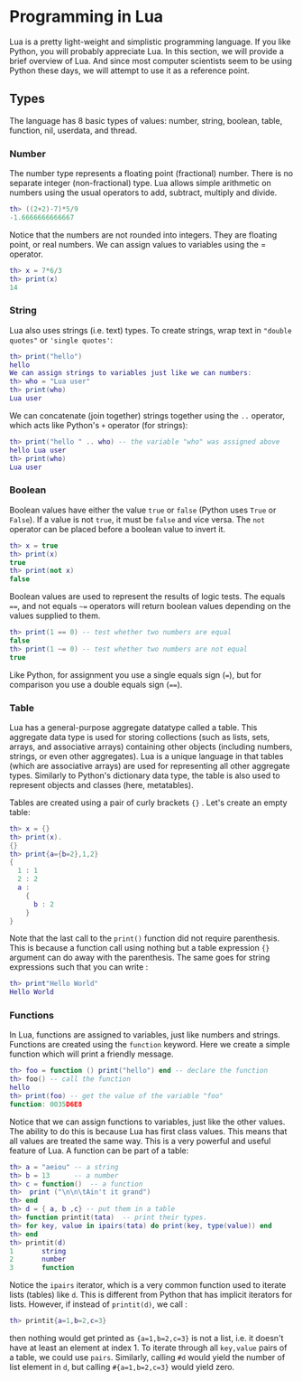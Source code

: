 # Programming in Lua #

Lua is a pretty light-weight and simplistic programming language. If you like Python, you will 
probably appreciate Lua. In this section, we will provide a brief overview of Lua. And since 
most computer scientists seem to be using Python these days, we will attempt to use it as 
a reference point.

## Types ##
The language has 8 basic types of values: 
number, string, boolean, table, function, nil, userdata, and thread.
  
### Number ###
The number type represents a floating point (fractional) number. 
There is no separate integer (non-fractional) type. Lua allows simple arithmetic 
on numbers using the usual operators to add, subtract, multiply and divide.

```lua
th> ((2+2)-7)*5/9
-1.6666666666667
```

Notice that the numbers are not rounded into integers. 
They are floating point, or real numbers. 
We can assign values to variables using the = operator.

```lua
th> x = 7*6/3
th> print(x)
14	
```

### String ###

Lua also uses strings (i.e. text) types. To create strings, wrap text in `"double quotes"` or `'single quotes'`:
```lua
th> print("hello")
hello
We can assign strings to variables just like we can numbers:
th> who = "Lua user"
th> print(who)
Lua user
```
We can concatenate (join together) strings together using the `..` operator, which acts
like Python's `+` operator (for strings):
```lua
th> print("hello " .. who) -- the variable "who" was assigned above
hello Lua user
th> print(who)
Lua user
```

### Boolean ###

Boolean values have either the value `true` or `false` (Python uses `True` or `False`). 
If a value is not `true`, it must be `false` and vice versa. 
The `not` operator can be placed before a boolean value to invert it.
```lua
th> x = true
th> print(x)
true
th> print(not x)
false
```

Boolean values are used to represent the results of logic tests. 
The equals `==`, and not equals `~=` operators will return boolean 
values depending on the values supplied to them.
```lua
th> print(1 == 0) -- test whether two numbers are equal
false
th> print(1 ~= 0) -- test whether two numbers are not equal
true
```
Like Python, for assignment you use a single equals sign (`=`), 
but for comparison you use a double equals sign (`==`). 

### Table ###

Lua has a general-purpose aggregate datatype called a table. 
This aggregate data type is used for storing collections 
(such as lists, sets, arrays, and associative arrays) containing other objects 
(including numbers, strings, or even other aggregates). 
Lua is a unique language in that tables (which are associative arrays) 
are used for representing all other aggregate types.
Similarly to Python's dictionary data type, the table 
is also used to represent objects and classes (here, metatables).

Tables are created using a pair of curly brackets `{}` . Let's create an empty table:
```lua
th> x = {}
th> print(x).
{}
th> print{a={b=2},1,2}
{
  1 : 1
  2 : 2
  a : 
    {
      b : 2
    }
}
```
Note that the last call to the `print()` function did not require parenthesis. This is 
because a function call using nothing but a table expression `{}` 
argument can do away with the parenthesis.
The same goes for string expressions such that you can write :

```lua
th> print"Hello World"
Hello World
```

### Functions ###

In Lua, functions are assigned to variables, just like numbers and strings. Functions are created using the `function` keyword. Here we create a simple function which will print a friendly message.

```lua
th> foo = function () print("hello") end -- declare the function
th> foo() -- call the function
hello
th> print(foo) -- get the value of the variable "foo"
function: 0035D6E8
```
Notice that we can assign functions to variables, just like the other values.
The ability to do this is because Lua has first class values. 
This means that all values are treated the same way. 
This is a very powerful and useful feature of Lua.
A function can be part of a table:
```lua
th> a = "aeiou" -- a string
th> b = 13      -- a number
th> c = function()  -- a function
th>  print ("\n\n\tAin't it grand")
th> end
th> d = { a, b ,c} -- put them in a table
th> function printit(tata)  -- print their types.
th> for key, value in ipairs(tata) do print(key, type(value)) end
th> end
th> printit(d)
1       string
2       number
3       function
```
Notice the `ipairs` iterator, which is a very common function used to iterate lists (tables)
like `d`. This is different from Python that has implicit iterators for lists. 
However, if instead of `printit(d)`, we call :
```lua
th> printit{a=1,b=2,c=3}
```
then nothing would get printed as `{a=1,b=2,c=3}` is not a list, i.e. it doesn't
have at least an element at index 1. To iterate through all `key,value` pairs of a table,
we could use `pairs`. Similarly, calling `#d` would yield the number of list element in `d`,
but calling `#{a=1,b=2,c=3}` would yield zero.
